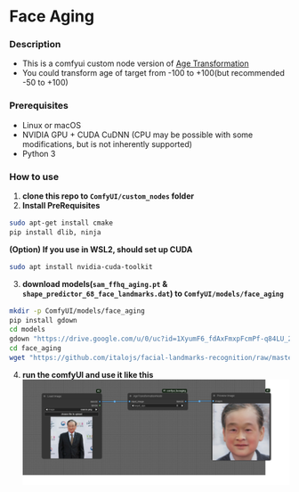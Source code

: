 # Face Aging

### Description
- This is a comfyui custom node version of [Age Transformation](https://github.com/yuval-alaluf/SAM)
- You could transform age of target from -100 to +100(but recommended -50 to +100)

### Prerequisites
- Linux or macOS
- NVIDIA GPU + CUDA CuDNN (CPU may be possible with some modifications, but is not inherently supported)
- Python 3

### How to use
1. **clone this repo to `ComfyUI/custom_nodes` folder**
2. **Install PreRequisites**
```bash
sudo apt-get install cmake
pip install dlib, ninja
```
**(Option) If you use in WSL2, should set up CUDA**
```bash
sudo apt install nvidia-cuda-toolkit
```

3. **download models(`sam_ffhq_aging.pt` & `shape_predictor_68_face_landmarks.dat`) to `ComfyUI/models/face_aging`**
```bash
mkdir -p ComfyUI/models/face_aging
pip install gdown
cd models
gdown "https://drive.google.com/u/0/uc?id=1XyumF6_fdAxFmxpFcmPf-q84LU_22EMC&export=download" -O face_aging/sam_ffhq_aging.pt
cd face_aging
wget "https://github.com/italojs/facial-landmarks-recognition/raw/master/shape_predictor_68_face_landmarks.dat"
```
4. **run the comfyUI and use it like this**
![Image](/workflow_example/workflow.png)

